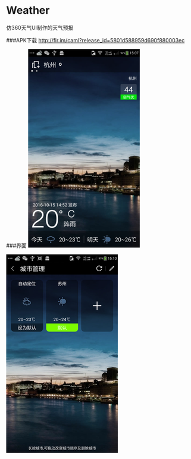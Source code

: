 # Weather
仿360天气UI制作的天气预报

###APK下载
http://fir.im/caml?release_id=5801d588959d690f880003ec

###界面
![Alt text](https://github.com/MorrisWare01/Weather/blob/master/Screenshot/Screenshot_1.png)

![Alt text](https://github.com/MorrisWare01/Weather/blob/master/Screenshot/Screenshot_2.png)
